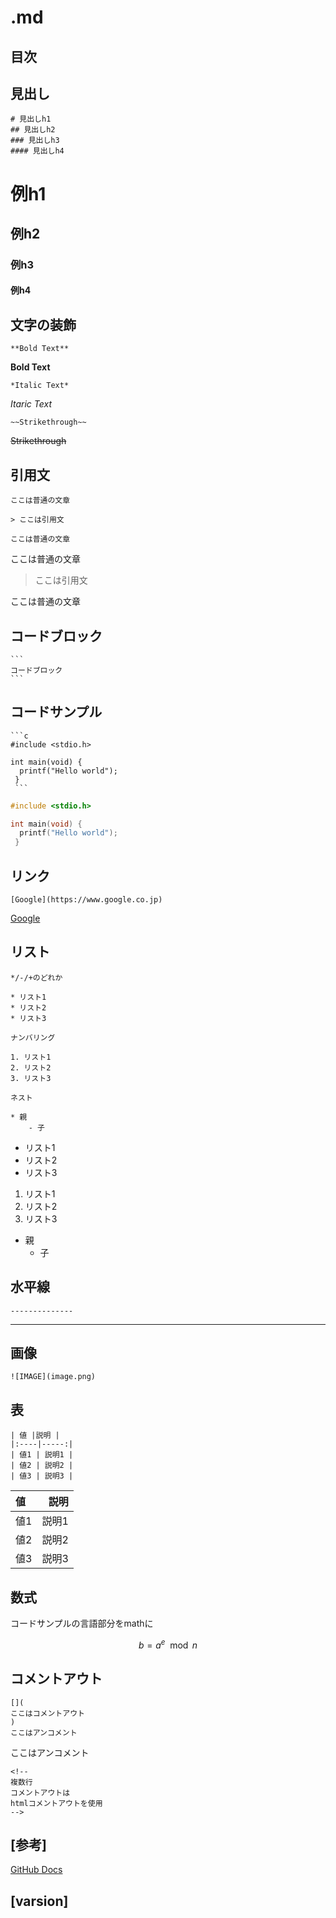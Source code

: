 # .md

## 目次


## 見出し
```
# 見出しh1
## 見出しh2
### 見出しh3
#### 見出しh4
```
# 例h1
## 例h2
### 例h3
#### 例h4

## 文字の装飾

```
**Bold Text**
```
**Bold Text**

```
*Italic Text*
```
*Itaric Text*

```
~~Strikethrough~~
```
~~Strikethrough~~


## 引用文

```
ここは普通の文章

> ここは引用文

ここは普通の文章
```

ここは普通の文章

> ここは引用文

ここは普通の文章


## コードブロック

````
```
コードブロック
```
````

## コードサンプル

````
```c
#include <stdio.h>

int main(void) {
  printf("Hello world");
 }
 ```
````
```c
#include <stdio.h>

int main(void) {
  printf("Hello world");
 }
 ```

## リンク

```
[Google](https://www.google.co.jp)
```
[Google](https://www.google.co.jp)

## リスト

```
*/-/+のどれか

* リスト1
* リスト2
* リスト3

ナンバリング

1. リスト1
2. リスト2
3. リスト3

ネスト

* 親
    - 子

```
* リスト1
* リスト2
* リスト3

1. リスト1
2. リスト2
3. リスト3

* 親
    - 子

## 水平線

```
--------------
```

--------------

## 画像

```
![IMAGE](image.png)
```

## 表

```
| 値 |説明 |
|:----|-----:|
| 値1 | 説明1 |
| 値2 | 説明2 |
| 値3 | 説明3 |

```

| 値 |説明 |
|:----|-----:|
| 値1 | 説明1 |
| 値2 | 説明2 |
| 値3 | 説明3 |

## 数式

コードサンプルの言語部分をmathに

```math
b = a^e \mod n
```

## コメントアウト

```
[](
ここはコメントアウト
)
ここはアンコメント
```

[](
ここはコメントアウト
)
ここはアンコメント

```
<!--
複数行
コメントアウトは
htmlコメントアウトを使用
-->

```
<!--
複数行
コメントアウトは
htmlコメントアウトを使用
-->

[参考]
-------------
[GitHub Docs](https://docs.github.com/ja)

[varsion]
-----------------

